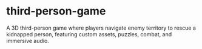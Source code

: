 # third-person-game
A 3D third-person game where players navigate enemy territory to rescue a kidnapped person, featuring custom assets, puzzles, combat, and immersive audio.
